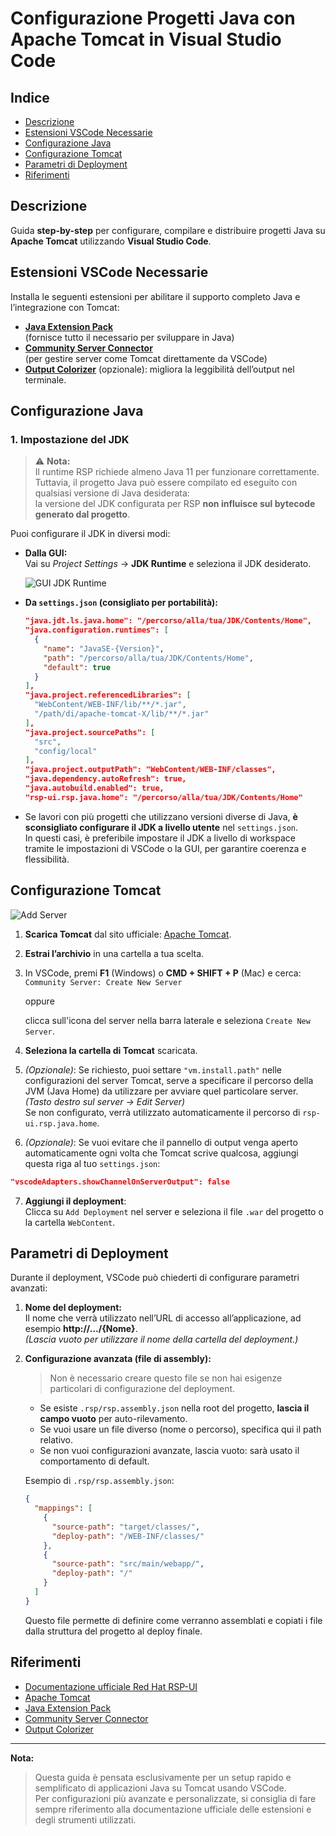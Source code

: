 # Configurazione Progetti Java con Apache Tomcat in Visual Studio Code

## Indice

- [Descrizione](#descrizione)
- [Estensioni VSCode Necessarie](#estensioni-vscode-necessarie)
- [Configurazione Java](#configurazione-java)
- [Configurazione Tomcat](#configurazione-tomcat)
- [Parametri di Deployment](#parametri-di-deployment)
- [Riferimenti](#riferimenti)

## Descrizione

Guida **step-by-step** per configurare, compilare e distribuire progetti Java su **Apache Tomcat** utilizzando **Visual Studio Code**.



## Estensioni VSCode Necessarie

Installa le seguenti estensioni per abilitare il supporto completo Java e l’integrazione con Tomcat:

- [**Java Extension Pack**](https://marketplace.visualstudio.com/items?itemName=vscjava.vscode-java-pack)  
  (fornisce tutto il necessario per sviluppare in Java)
- [**Community Server Connector**](https://marketplace.visualstudio.com/items?itemName=redhat.vscode-community-server-connector)  
  (per gestire server come Tomcat direttamente da VSCode)
- [**Output Colorizer**](https://marketplace.visualstudio.com/items?itemName=IBM.output-colorizer) (opzionale): migliora la leggibilità dell’output nel terminale.


## Configurazione Java

### 1. Impostazione del JDK

> ⚠️ **Nota:**  
> Il runtime RSP richiede almeno Java 11 per funzionare correttamente.  
> Tuttavia, il progetto Java può essere compilato ed eseguito con qualsiasi versione di Java desiderata:  
> la versione del JDK configurata per RSP **non influisce sul bytecode generato dal progetto**.

Puoi configurare il JDK in diversi modi:
- **Dalla GUI:**  
  Vai su *Project Settings* → **JDK Runtime** e seleziona il JDK desiderato.
  
  ![GUI JDK Runtime](resources/record/add_jdk.gif)
- **Da `settings.json` (consigliato per portabilità):**

  ```json
  "java.jdt.ls.java.home": "/percorso/alla/tua/JDK/Contents/Home",
  "java.configuration.runtimes": [
    {
      "name": "JavaSE-{Version}",
      "path": "/percorso/alla/tua/JDK/Contents/Home",
      "default": true
    }
  ],
  "java.project.referencedLibraries": [
    "WebContent/WEB-INF/lib/**/*.jar",
    "/path/di/apache-tomcat-X/lib/**/*.jar"
  ],
  "java.project.sourcePaths": [
    "src",
    "config/local"
  ],
  "java.project.outputPath": "WebContent/WEB-INF/classes",
  "java.dependency.autoRefresh": true,
  "java.autobuild.enabled": true,
  "rsp-ui.rsp.java.home": "/percorso/alla/tua/JDK/Contents/Home"
  ```

- Se lavori con più progetti che utilizzano versioni diverse di Java, **è sconsigliato configurare il JDK a livello utente** nel `settings.json`.  
  In questi casi, è preferibile impostare il JDK a livello di workspace tramite le impostazioni di VSCode o la GUI, per garantire coerenza e flessibilità.


## Configurazione Tomcat

![Add Server](resources/record/add_server.gif)

1. **Scarica Tomcat** dal sito ufficiale: [Apache Tomcat](https://tomcat.apache.org/).
2. **Estrai l’archivio** in una cartella a tua scelta.
3. In VSCode, premi **F1** (Windows) o **CMD + SHIFT + P** (Mac) e cerca:  
   `Community Server: Create New Server`
    
    oppure
    
    clicca sull'icona del server nella barra laterale e seleziona `Create New Server`.

4. **Seleziona la cartella di Tomcat** scaricata.
5. *(Opzionale)*: Se richiesto, puoi settare `"vm.install.path"` nelle configurazioni del server Tomcat, serve a specificare il percorso della JVM (Java Home) da utilizzare per avviare quel particolare server.
   *(Tasto destro sul server → Edit Server)*  
   Se non configurato, verrà utilizzato automaticamente il percorso di `rsp-ui.rsp.java.home`.
  6. *(Opzionale)*: Se vuoi evitare che il pannello di output venga aperto automaticamente ogni volta che Tomcat scrive qualcosa, aggiungi questa riga al tuo `settings.json`:

   ```json
   "vscodeAdapters.showChannelOnServerOutput": false
   ```

7. **Aggiungi il deployment**:  
   Clicca su `Add Deployment` nel server e seleziona il file `.war` del progetto o la cartella `WebContent`.


## Parametri di Deployment

Durante il deployment, VSCode può chiederti di configurare parametri avanzati:

1. **Nome del deployment:**  
  Il nome che verrà utilizzato nell’URL di accesso all’applicazione, ad esempio **http://.../{Nome}**.  
    *(Lascia vuoto per utilizzare il nome della cartella del deployment.)*

2. **Configurazione avanzata (file di assembly):**  
    > Non è necessario creare questo file se non hai esigenze particolari di configurazione del deployment.
    - Se esiste `.rsp/rsp.assembly.json` nella root del progetto, **lascia il campo vuoto** per auto-rilevamento.
    - Se vuoi usare un file diverso (nome o percorso), specifica qui il path relativo.
    - Se non vuoi configurazioni avanzate, lascia vuoto: sarà usato il comportamento di default.

    Esempio di `.rsp/rsp.assembly.json`:

    ```json
    {
      "mappings": [
        {
          "source-path": "target/classes/",
          "deploy-path": "/WEB-INF/classes/"
        },
        {
          "source-path": "src/main/webapp/",
          "deploy-path": "/"
        }
      ]
    }
    ```

    Questo file permette di definire come verranno assemblati e copiati i file dalla struttura del progetto al deploy finale.


## Riferimenti

- [Documentazione ufficiale Red Hat RSP-UI](https://github.com/redhat-developer/vscode-rsp-ui)
- [Apache Tomcat](https://tomcat.apache.org/)
- [Java Extension Pack](https://marketplace.visualstudio.com/items?itemName=vscjava.vscode-java-pack)
- [Community Server Connector](https://marketplace.visualstudio.com/items?itemName=redhat.vscode-community-server-connector)
- [Output Colorizer](https://marketplace.visualstudio.com/items?itemName=IBM.output-colorizer)

---

**Nota:**  
>Questa guida è pensata esclusivamente per un setup rapido e semplificato di applicazioni Java su Tomcat usando VSCode.  
>Per configurazioni più avanzate e personalizzate, si consiglia di fare sempre riferimento alla documentazione ufficiale delle estensioni e degli strumenti utilizzati.
